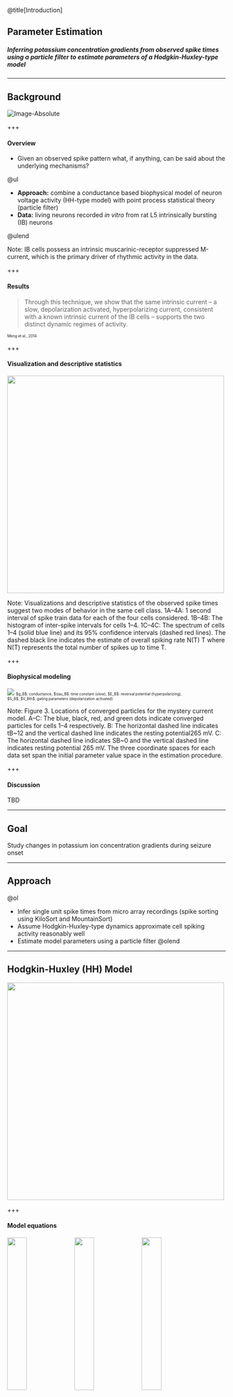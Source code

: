 @title[Introduction]
## Parameter Estimation
##### Inferring potassium concentration gradients from observed spike times using a particle filter to estimate parameters of a Hodgkin-Huxley-type model

---
## Background
![Image-Absolute](assets/meng2014.png)

+++
#### Overview

- Given an observed spike pattern what, if anything, can be said about the underlying mechanisms? 

@ul
- **Approach:** combine a conductance based biophysical model of neuron voltage activity (HH-type model) with point process statistical theory (particle filter) 
- **Data:** living neurons recorded *in vitro* from rat L5 intrinsically bursting (IB) neurons 

@ulend

Note:
IB cells possess an intrinsic muscarinic-receptor suppressed M-current, which is the primary driver of rhythmic activity in the data.

+++
#### Results

> Through this technique, we show that the same intrinsic current – a slow, depolarization activated, hyperpolarizing current, consistent with a known intrinsic current of the IB cells – supports the two distinct dynamic regimes of activity.

<span style="font-size: 0.6em">Meng et al., 2014</span>

+++
#### Visualization and descriptive statistics
<img src="assets/meng2014fig1.png" height="500vh">

Note:
Visualizations and descriptive statistics of the observed spike times suggest two modes of behavior in the same cell class. 1A–4A: 1 second interval of spike train data for each of the four cells considered. 1B–4B: The histogram of inter-spike intervals for cells 1–4. 1C–4C: The spectrum of cells 1–4 (solid blue line) and its 95% confidence intervals (dashed red lines). The dashed black line indicates the estimate of overall spiking rate N(T) T where N(T) represents the total number of spikes up to time T.

+++
#### Biophysical modeling
<img src="assets/meng2014fig3.png" max-height="500vh">
 
<span style="font-size: 0.6em">
 $g_B$: conductance, $\tau_B$: time constant (slow), $E_B$: reversal potential (hyperpolarizing), <br>
 $S_B$, $V_Bth$: gating parameters (depolarization activated)
</span> 

Note:
Figure 3. Locations of converged particles for the mystery current model. A–C: The blue, black, red, and green dots indicate converged particles for cells 1–4 respectively. B: The horizontal dashed line indicates tB~12 and the vertical dashed line indicates the resting potential265 mV. C: The horizontal dashed line indicates SB~0 and the vertical dashed line indicates resting potential 265 mV. The three coordinate spaces for each data set span the initial parameter value space in the estimation procedure.

+++
#### Discussion
TBD

---
## Goal
Study changes in potassium ion concentration gradients during seizure onset

---
## Approach

@ol
- Infer single unit spike times from micro array recordings (spike sorting using KiloSort and MountainSort)
- Assume Hodgkin-Huxley-type dynamics approximate cell spiking activity reasonably well
- Estimate model parameters using a particle filter
@olend

---
## Hodgkin-Huxley (HH) Model
<img src="assets/hhDiagram.png" height="500vh">

+++
#### Model equations
<img src="assets/meng2014eq2.png" width="30%" style="vertical-align: top">
<img src="assets/meng2014eq3.0.png" width="30%" style="vertical-align: top">
<img src="assets/meng2014eq3.1.png" width="30%" style="vertical-align: top">

---
## Particle Filter 
## (Sequential Monte Carlo)

+++
#### Overview

+++
#### Intensity function

`$$\lambda_k = \left\{\begin{array}{cl}
b, & if \ S_{win} = 0 \\
\frac{h}{1 + |S_{win} - S_{obs}|^2}, & otherwise
\end{array}\right.$$`


<span style="font-size: 0.6em">
`
$$ 
S_{win} = \mbox{spikes in window}, \quad S_{obs} =\mbox{observed spikes}, 
$$
$$$$
$$
W = \mbox{5 ms}, \quad h = \frac{1}{5ms}, \quad b = \frac{h}{10}
$$
`
</span>

+++
#### Resampling scheme

+++
#### Annealed Particle Filter

---
## Progress

---
## Considerations



